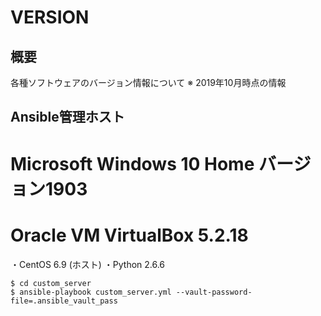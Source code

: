 # VERSION

## 概要
各種ソフトウェアのバージョン情報について
※ 2019年10月時点の情報

## Ansible管理ホスト
# Microsoft Windows 10 Home バージョン1903
# Oracle VM VirtualBox 5.2.18

・CentOS 6.9 (ホスト)
・Python 2.6.6


```
$ cd custom_server
$ ansible-playbook custom_server.yml --vault-password-file=.ansible_vault_pass
```
